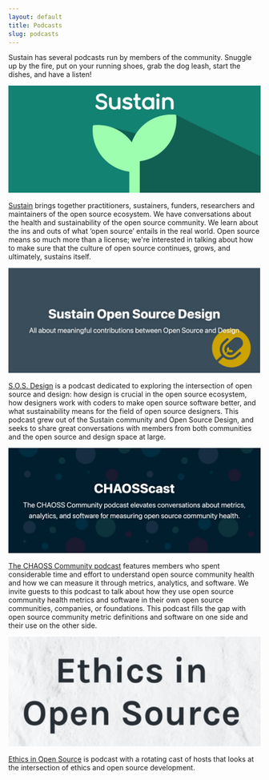 ```yaml
---
layout: default
title: Podcasts
slug: podcasts
---
```


Sustain has several podcasts run by members of the community. Snuggle up by the fire, put on your running shoes, grab the dog leash, start the dishes, and have a listen!

<a href="https://podcast.sustainoss.org/" target="_blank">
  <img src="/assets/img/podcast-logos/sustain.jpg" class="podcast-banner" alt="Sustain Banner"/>
</a>

[Sustain](https://podcast.sustainoss.org/) brings together practitioners, sustainers, funders, researchers and maintainers of the open source ecosystem. We have conversations about the health and sustainability of the open source community. We learn about the ins and outs of what ‘open source’ entails in the real world. Open source means so much more than a license; we're interested in talking about how to make sure that the culture of open source continues, grows, and ultimately, sustains itself.

<a href="https://sosdesign.sustainoss.org/" target="_blank">
  <img src="/assets/img/podcast-logos/sosd.png" class="podcast-banner" alt="Sustain Open Source Design Banner"/>
</a>

[S.O.S. Design](https://sosdesign.sustainoss.org/) is a podcast dedicated to exploring the intersection of open source and design: how design is crucial in the open source ecosystem, how designers work with coders to make open source software better, and what sustainability means for the field of open source designers. This podcast grew out of the Sustain community and Open Source Design, and seeks to share great conversations with members from both communities and the open source and design space at large.

<a href="https://podcast.chaoss.community/" target="_blank">
  <img src="/assets/img/podcast-logos/chaoss.png" class="podcast-banner" alt="CHAOSSCast banner"/>
</a>

[The CHAOSS Community podcast](https://podcast.chaoss.community/) features members who spent considerable time and effort to understand open source community health and how we can measure it through metrics, analytics, and software. We invite guests to this podcast to talk about how they use open source community health metrics and software in their own open source communities, companies, or foundations. This podcast fills the gap with open source community metric definitions and software on one side and their use on the other side.

<a href="https://anchor.fm/ethicsinopensource" target="_blank">
  <img src="/assets/img/podcast-logos/ethics.png" class="podcast-banner" alt="Ethics in Open Source banner" />
</a>

[Ethics in Open Source](https://anchor.fm/ethicsinopensource) is podcast with a rotating cast of hosts that looks at the intersection of ethics and open source development.
